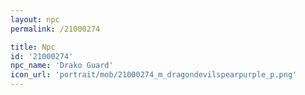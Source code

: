 ```yaml
---
layout: npc
permalink: /21000274

title: Npc
id: '21000274'
npc_name: 'Drako Guard'
icon_url: 'portrait/mob/21000274_m_dragondevilspearpurple_p.png'
---
```

